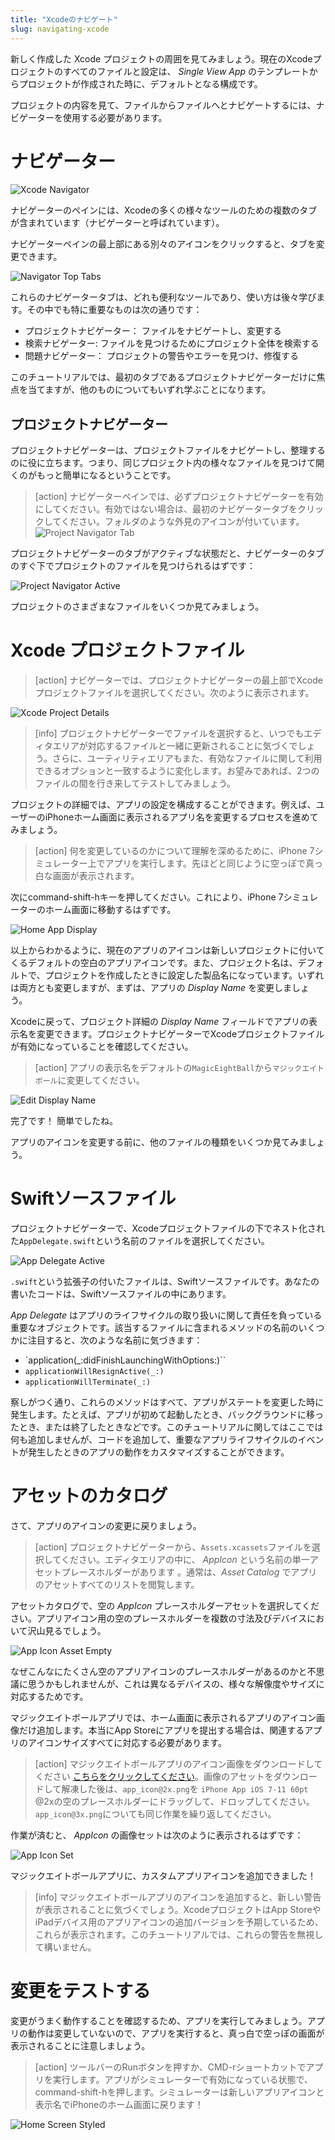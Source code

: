 ```yaml
---
title: "Xcodeのナビゲート"
slug: navigating-xcode
---
```


新しく作成した Xcode プロジェクトの周囲を見てみましょう。現在のXcodeプロジェクトのすべてのファイルと設定は、 _Single View App_ のテンプレートからプロジェクトが作成された時に、デフォルトとなる構成です。

プロジェクトの内容を見て、ファイルからファイルへとナビゲートするには、ナビゲーターを使用する必要があります。

# ナビゲーター

![Xcode Navigator](assets/navigator_pane.png)

ナビゲーターのペインには、Xcodeの多くの様々なツールのための複数のタブが含まれています（ナビゲーターと呼ばれています）。

ナビゲーターペインの最上部にある別々のアイコンをクリックすると、タブを変更できます。

![Navigator Top Tabs](assets/navigator_tabs.png)

これらのナビゲータータブは、どれも便利なツールであり、使い方は後々学びます。その中でも特に重要なものは次の通りです：

- プロジェクトナビゲーター： ファイルをナビゲートし、変更する
- 検索ナビゲーター: ファイルを見つけるためにプロジェクト全体を検索する
- 問題ナビゲーター： プロジェクトの警告やエラーを見つけ、修復する

このチュートリアルでは、最初のタブであるプロジェクトナビゲーターだけに焦点を当てますが、他のものについてもいずれ学ぶことになります。

<!-- include issues navigator? -->

## プロジェクトナビゲーター

プロジェクトナビゲーターは、プロジェクトファイルをナビゲートし、整理するのに役に立ちます。つまり、同じプロジェクト内の様々なファイルを見つけて開くのがもっと簡単になるということです。

> [action]
ナビゲーターペインでは、必ずプロジェクトナビゲーターを有効にしてください。有効ではない場合は、最初のナビゲータータブをクリックしてください。フォルダのような外見のアイコンが付いています。![Project Navigator Tab](assets/project_navigator_tab.png)

プロジェクトナビゲーターのタブがアクティブな状態だと、ナビゲーターのタブのすぐ下でプロジェクトのファイルを見つけられるはずです：

![Project Navigator Active](assets/project_navigator_active.png)

プロジェクトのさまざまなファイルをいくつか見てみましょう。

# Xcode プロジェクトファイル

> [action]
ナビゲーターでは、プロジェクトナビゲーターの最上部でXcodeプロジェクトファイルを選択してください。次のように表示されます。
>
![Xcode Project Details](assets/xcode_project_details.png)

<!-- break -->

> [info]
プロジェクトナビゲーターでファイルを選択すると、いつでもエディタエリアが対応するファイルと一緒に更新されることに気づくでしょう。さらに、ユーティリティエリアもまた、有効なファイルに関して利用できるオプションと一致するように変化します。お望みであれば、2つのファイルの間を行き来してテストしてみましょう。

プロジェクトの詳細では、アプリの設定を構成することができます。例えば、ユーザーのiPhoneホーム画面に表示されるアプリ名を変更するプロセスを進めてみましょう。

> [action]
何を変更しているのかについて理解を深めるために、iPhone 7シミュレーター上でアプリを実行します。先ほどと同じように空っぽで真っ白な画面が表示されます。
>
次にcommand-shift-hキーを押してください。これにより、iPhone 7シミュレーターのホーム画面に移動するはずです。
>
![Home App Display](assets/home_app_display.png)

以上からわかるように、現在のアプリのアイコンは新しいプロジェクトに付いてくるデフォルトの空白のアプリアイコンです。また、プロジェクト名は、デフォルトで、プロジェクトを作成したときに設定した製品名になっています。いずれは両方とも変更しますが、まずは、アプリの _Display Name_ を変更しましょう。

Xcodeに戻って、プロジェクト詳細の _Display Name_ フィールドでアプリの表示名を変更できます。プロジェクトナビゲーターでXcodeプロジェクトファイルが有効になっていることを確認してください。

> [action]
アプリの表示名をデフォルトの`MagicEightBall`から`マジックエイトボール`に変更してください。
>
![Edit Display Name](assets/edit_display_name.png)

完了です！ 簡単でしたね。

アプリのアイコンを変更する前に、他のファイルの種類をいくつか見てみましょう。

# Swiftソースファイル

プロジェクトナビゲーターで、Xcodeプロジェクトファイルの下でネスト化された`AppDelegate.swift`という名前のファイルを選択してください。

![App Delegate Active](assets/app_delegate_active.png)

`.swift`という拡張子の付いたファイルは、Swiftソースファイルです。あなたの書いたコードは、Swiftソースファイルの中にあります。

_App Delegate_ はアプリのライフサイクルの取り扱いに関して責任を負っている重要なオブジェクトです。該当するファイルに含まれるメソッドの名前のいくつかに注目すると、次のような名前に気づきます：

- `application(_:didFinishLaunchingWithOptions:)``
- `applicationWillResignActive(_:)`
- `applicationWillTerminate(_:)`

察しがつく通り、これらのメソッドはすべて、アプリがステートを変更した時に発生します。たとえば、アプリが初めて起動したとき、バックグラウンドに移ったとき、または終了したときなどです。このチュートリアルに関してはここでは何も追加しませんが、コードを追加して、重要なアプリライフサイクルのイベントが発生したときのアプリの動作をカスタマイズすることができます。

# アセットのカタログ

さて、アプリのアイコンの変更に戻りましょう。

> [action]
プロジェクトナビゲーターから、`Assets.xcassets`ファイルを選択してください。エディタエリアの中に、 _AppIcon_ という名前の単一アセットプレースホルダーがあります 。通常は、_Asset Catalog_ でアプリのアセットすべてのリストを閲覧します。
>
アセットカタログで、空の _AppIcon_ プレースホルダーアセットを選択してください。アプリアイコン用の空のプレースホルダーを複数の寸法及びデバイスにおいて沢山見るでしょう。
>
![App Icon Asset Empty](assets/app_icon_asset_empty.png)

なぜこんなにたくさん空のアプリアイコンのプレースホルダーがあるのかと不思議に思うかもしれませんが、これは異なるデバイスの、様々な解像度やサイズに対応するためです。

マジックエイトボールアプリでは、ホーム画面に表示されるアプリのアイコン画像だけ追加します。本当にApp Storeにアプリを提出する場合は、関連するアプリのアイコンサイズすべてに対応する必要があります。

> [action]
マジックエイトボールアプリのアイコン画像をダウンロードしてください [こちらをクリックしてください](https://github.com/MakeSchool-Tutorials/Magic-8Ball-Swift4/raw/master/magic_app_icon.zip)。画像のアセットをダウンロードして解凍した後は、`app_icon@2x.png`を `iPhone App iOS 7-11 60pt` @2xの空のプレースホルダーにドラッグして、ドロップしてください。`app_icon@3x.png`についても同じ作業を繰り返してください。

作業が済むと、 _AppIcon_ の画像セットは次のように表示されるはずです：

![App Icon Set](assets/app_icon_set.png)

マジックエイトボールアプリに、カスタムアプリアイコンを追加できました！

> [info]
マジックエイトボールアプリのアイコンを追加すると、新しい警告が表示されることに気づくでしょう。XcodeプロジェクトはApp StoreやiPadデバイス用のアプリアイコンの追加バージョンを予期しているため、これらが表示されます。このチュートリアルでは、これらの警告を無視して構いません。

# 変更をテストする

変更がうまく動作することを確認するため、アプリを実行してみましょう。アプリの動作は変更していないので、アプリを実行すると、真っ白で空っぽの画面が表示されることに注意しましょう。

> [action]
ツールバーのRunボタンを押すか、CMD-rショートカットでアプリを実行します。アプリがシミュレーターで有効になっている状態で、command-shift-hを押します。シミュレーターは新しいアプリアイコンと表示名でiPhoneのホーム画面に戻ります！
>
![Home Screen Styled](assets/home_screen_styled.png)
